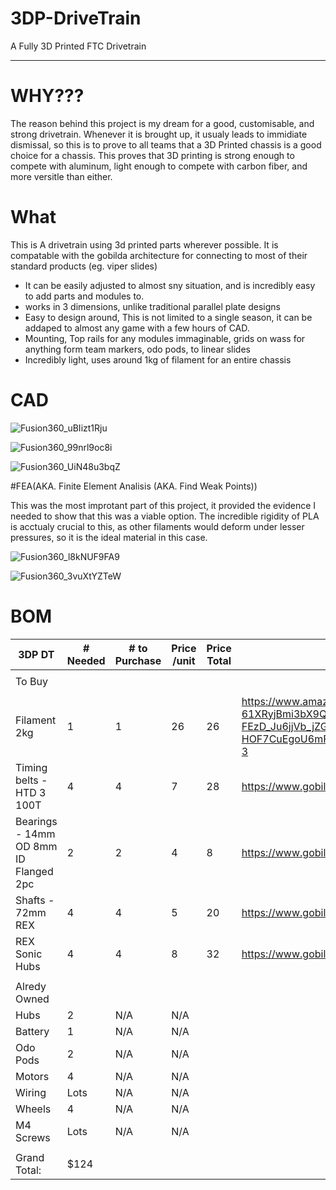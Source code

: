 # 3DP-DriveTrain
A Fully 3D Printed FTC Drivetrain

----

# WHY???

The reason behind this project is my dream for a good, customisable, and strong drivetrain. Whenever it is brought up, it usualy leads to immidiate dismissal, so this is to prove to all teams that a 3D Printed chassis is a good choice for a chassis. This proves that 3D printing is strong enough to compete with aluminum, light enough to compete with carbon fiber, and more versitle than either.

# What

This is A drivetrain using 3d printed parts wherever possible. It is compatable with the gobilda architecture for connecting to most of their standard products (eg. viper slides)


- It can be easily adjusted to almost sny situation, and is incredibly easy to add parts and modules to. 
- works in 3 dimensions, unlike traditional parallel plate designs
- Easy to design around, This is not limited to a single season, it can be addaped to almost any game with a few hours of CAD.
- Mounting, Top rails for any modules immaginable, grids on wass for anything form team markers, odo pods, to linear slides
- Incredibly light, uses around 1kg of filament for an entire chassis

# CAD

![Fusion360_uBIizt1Rju](https://github.com/user-attachments/assets/f876338e-98c8-4dfe-8316-df601fb08057)

![Fusion360_99nrl9oc8i](https://github.com/user-attachments/assets/f6254c36-517f-4322-acd2-595d5580fb76)

![Fusion360_UiN48u3bqZ](https://github.com/user-attachments/assets/b10da07f-4806-43d8-9bf0-bd53ba7e2067)


#FEA(AKA. Finite Element Analisis (AKA. Find Weak Points))

This was the most improtant part of this project, it provided the evidence I needed to show that this was a viable option.
The incredible rigidity of PLA is acctualy crucial to this, as other filaments would deform under lesser pressures, so it is the ideal material in this case.

![Fusion360_l8kNUF9FA9](https://github.com/user-attachments/assets/d9fc49c3-0b10-405f-ae30-002d705f7a58)

![Fusion360_3vuXtYZTeW](https://github.com/user-attachments/assets/f8609b24-7e04-403c-84a6-578e279bf98f)


# BOM

|3DP DT|# Needed|# to Purchase|Price /unit|Price Total|Source|
|-|-|-|-|-|-|
||||||
|To Buy| | | | | |
||||||
|Filament 2kg |1 |1 |26 |26 |https://www.amazon.com/ELEGOO-Filament-Dimensional-Accuracy-Cardboard/dp/B0BM7465PB?crid=1V96P3UWTHHNJ&dib=eyJ2IjoiMSJ9.1Fn_R5F-61XRyjBmi3bX9QpDcYpC1ku3B42mAqRVdUik20vxwTaEMwCK2Q_UU7o7XiUkqONmjk_vzQYkzMu-FEzD_Ju6jjVb_jZGQaNfUQcfXFQrdXAtj77JjPevgtrSmuGx4yYJygCM0ORzdL7y4SLtadSdoRUbP1hvLZVstYpO7B9N_9JPuhjnS-ZjzcJS0TBME44lTW_tGegnzGiTB9zvA_-HOF7CuEgoU6mFTJk.hQqZCMfA524nHNPQFyeyifXmMtj16eD834j_mznnHzU&dib_tag=se&keywords=pla+2kg+elegoo&qid=1750610402&sprefix=pla+2kg+elgoo%2Caps%2C154&sr=8-3|
|Timing belts - HTD 3 100T |4 |4 |7 |28 |https://www.gobilda.com/3403-series-3mm-htd-pitch-timing-belt-15mm-width-300mm-pitch-length-100-tooth/ |
|Bearings - 14mm OD 8mm ID Flanged 2pc |2 |2 |4 |8 |https://www.gobilda.com/1611-series-flanged-ball-bearing-8mm-id-x-14mm-od-5mm-thickness-2-pack/ |
|Shafts - 72mm REX |4 |4 |5 |20 |https://www.gobilda.com/2106-series-stainless-steel-rex-shaft-8mm-diameter-72mm-length/ |
|REX Sonic Hubs |4 |4 |8 |32 |https://www.gobilda.com/1309-series-sonic-hub-8mm-rex-bore/ |
||||||
|Alredy Owned | | | | | |
|Hubs |2 |N/A |N/A | | |
|Battery |1 |N/A |N/A | | |
|Odo Pods |2 |N/A |N/A | | |
|Motors |4 |N/A |N/A | | |
|Wiring |Lots |N/A |N/A | | |
|Wheels |4 |N/A |N/A | | |
|M4 Screws |Lots |N/A |N/A | | |
||||||
|Grand Total:| $124 |||
